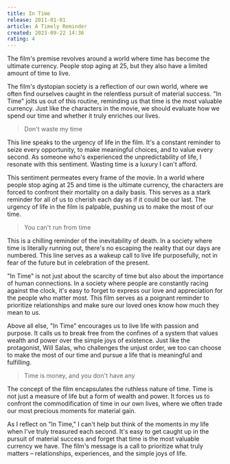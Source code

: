 ```yaml
---
title: In Time
release: 2011-01-01
article: A Timely Reminder
created: 2023-09-22 14:36
rating: 4
---
```


The film's premise revolves around a world where time has become the ultimate currency. People stop aging at 25, but they also have a limited amount of time to live.

The film's dystopian society is a reflection of our own world, where we often find ourselves caught in the relentless pursuit of material success. "In Time" jolts us out of this routine, reminding us that time is the most valuable currency. Just like the characters in the movie, we should evaluate how we spend our time and whether it truly enriches our lives.

> Don't waste my time

This line speaks to the urgency of life in the film. It's a constant reminder to seize every opportunity, to make meaningful choices, and to value every second. As someone who's experienced the unpredictability of life, I resonate with this sentiment. Wasting time is a luxury I can't afford.

This sentiment permeates every frame of the movie. In a world where people stop aging at 25 and time is the ultimate currency, the characters are forced to confront their mortality on a daily basis. This serves as a stark reminder for all of us to cherish each day as if it could be our last. The urgency of life in the film is palpable, pushing us to make the most of our time.

> You can't run from time

This is a chilling reminder of the inevitability of death. In a society where time is literally running out, there's no escaping the reality that our days are numbered. This line serves as a wakeup call to live life purposefully, not in fear of the future but in celebration of the present.

"In Time" is not just about the scarcity of time but also about the importance of human connections. In a society where people are constantly racing against the clock, it's easy to forget to express our love and appreciation for the people who matter most. This film serves as a poignant reminder to prioritize relationships and make sure our loved ones know how much they mean to us.

Above all else, "In Time" encourages us to live life with passion and purpose. It calls us to break free from the confines of a system that values wealth and power over the simple joys of existence. Just like the protagonist, Will Salas, who challenges the unjust order, we too can choose to make the most of our time and pursue a life that is meaningful and fulfilling.

> Time is money, and you don't have any

The concept of the film encapsulates the ruthless nature of time. Time is not just a measure of life but a form of wealth and power. It forces us to confront the commodification of time in our own lives, where we often trade our most precious moments for material gain.

As I reflect on "In Time," I can't help but think of the moments in my life when I've truly treasured each second. It's easy to get caught up in the pursuit of material success and forget that time is the most valuable currency we have. The film's message is a call to prioritize what truly matters – relationships, experiences, and the simple joys of life.
